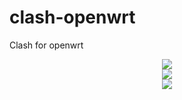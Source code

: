 # clash-openwrt
Clash for openwrt

<div align=center><img src="https://raw.githubusercontent.com/frainzy1477/clash/master/preview/cl1.png" /></div>

<div align=center><img src="https://raw.githubusercontent.com/frainzy1477/clash/master/preview/cl2.png" /></div>

<div align=center><img src="https://raw.githubusercontent.com/frainzy1477/clash/master/preview/cl3.png" /></div>

